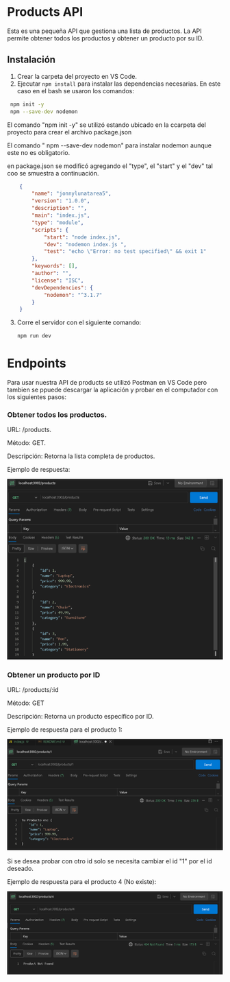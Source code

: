 # Products API

Esta es una pequeña API que gestiona una lista de productos. La API permite obtener todos los productos y obtener un producto por su ID.

## Instalación

1. Crear la carpeta del proyecto en VS Code.
2. Ejecutar `npm install` para instalar las dependencias necesarias.
En este caso en el bash se usaron los comandos:

```bash
 npm init -y
 npm --save-dev nodemon
```
El comando "npm init -y" se utilizó estando ubicado en la ccarpeta del proyecto para crear el archivo package.json

El comando " npm --save-dev nodemon" para instalar nodemon aunque este no es obligatorio.

en package.json se modificó agregando el "type", el "start" y el "dev" tal coo se smuestra a continuación.

```json
    {
        "name": "jonnylunatarea5",
        "version": "1.0.0",
        "description": "",
        "main": "index.js",
        "type": "module",
        "scripts": {
            "start": "node index.js",
            "dev": "nodemon index.js ",
            "test": "echo \"Error: no test specified\" && exit 1"
        },
        "keywords": [],
        "author": "",
        "license": "ISC",
        "devDependencies": {
            "nodemon": "^3.1.7"
        }
    }
```

3. Corre el servidor con el siguiente comando:

   ```bash
   npm run dev
   ```
# Endpoints

Para usar nuestra API de products se utilizó Postman en VS Code pero tambien se ppuede descargar la aplicación y probar en el computador con los siguientes pasos:

### Obtener todos los productos.

URL: /products.

Método: GET.

Descripción: Retorna la lista completa de productos.

Ejemplo de respuesta:

![Prueba de Products](./images/pruebaProducts.png)

### Obtener un producto por ID

URL: /products/:id

Método: GET

Descripción: Retorna un producto específico por ID.

Ejemplo de respuesta para el producto 1:

![Prueba de Product1](./images/Product1.png)

Si se desea probar con otro id solo se necesita cambiar el id "1" por el id deseado. 

Ejemplo de respuesta para el producto 4 (No existe):

![Prueba de Product4](./images/Product4.png)




